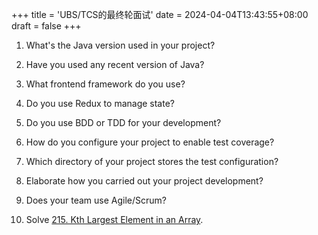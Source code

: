 +++
title = 'UBS/TCS的最终轮面试'
date = 2024-04-04T13:43:55+08:00
draft = false
+++

1. What's the Java version used in your project?

2. Have you used any recent version of Java?

3. What frontend framework do you use?

4. Do you use Redux to manage state?

5. Do you use BDD or TDD for your development?

6. How do you configure your project to enable test coverage?

7. Which directory of your project stores the test configuration?

8. Elaborate how you carried out your project development?

9. Does your team use Agile/Scrum?

10. Solve [215. Kth Largest Element in an Array](https://leetcode.com/problems/kth-largest-element-in-an-array/description/).
